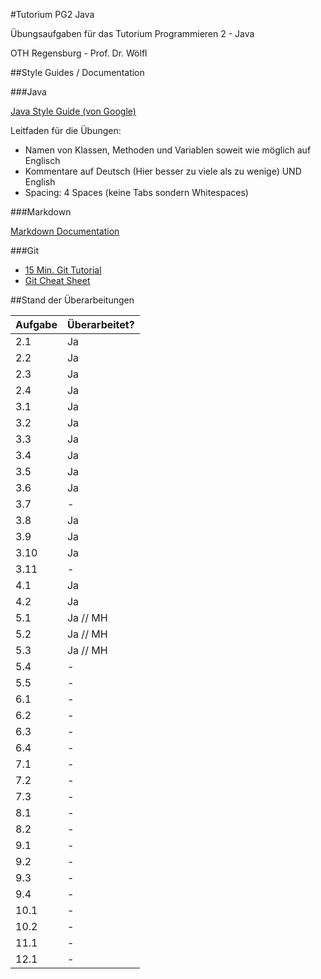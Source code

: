 #Tutorium PG2 Java

Übungsaufgaben für das Tutorium Programmieren 2 - Java

OTH Regensburg - Prof. Dr. Wölfl



##Style Guides / Documentation

###Java

[Java Style Guide (von Google)](http://google.github.io/styleguide/javaguide.html)

Leitfaden für die Übungen:

- Namen von Klassen, Methoden und Variablen soweit wie möglich auf Englisch
- Kommentare auf Deutsch (Hier besser zu viele als zu wenige) UND English
- Spacing: 4 Spaces (keine Tabs sondern Whitespaces)


###Markdown

[Markdown Documentation](https://github.com/adam-p/markdown-here/wiki/Markdown-Cheatsheet)


###Git

- [15 Min. Git Tutorial](https://try.github.io/)
- [Git Cheat Sheet](https://training.github.com/kit/downloads/github-git-cheat-sheet.pdf)



##Stand der Überarbeitungen

| Aufgabe | Überarbeitet? |
|---------|---------------|
| 2.1     | Ja            |
| 2.2     | Ja            |
| 2.3     | Ja            |
| 2.4     | Ja            |
| 3.1     | Ja            |
| 3.2     | Ja            |
| 3.3     | Ja            |
| 3.4     | Ja            |
| 3.5     | Ja            |
| 3.6     | Ja            |
| 3.7     | -             |
| 3.8     | Ja            |
| 3.9     | Ja            |
| 3.10    | Ja            |
| 3.11    | -             |
| 4.1     | Ja            |
| 4.2     | Ja            |
| 5.1     | Ja // MH      |
| 5.2     | Ja // MH      |
| 5.3     | Ja // MH      |
| 5.4     | -             |
| 5.5     | -             |
| 6.1     | -             |
| 6.2     | -             |
| 6.3     | -             |
| 6.4     | -             |
| 7.1     | -             |
| 7.2     | -             |
| 7.3     | -             |
| 8.1     | -             |
| 8.2     | -             |
| 9.1     | -             |
| 9.2     | -             |
| 9.3     | -             |
| 9.4     | -             |
| 10.1    | -             |
| 10.2    | -             |
| 11.1    | -             |
| 12.1    | -             |
